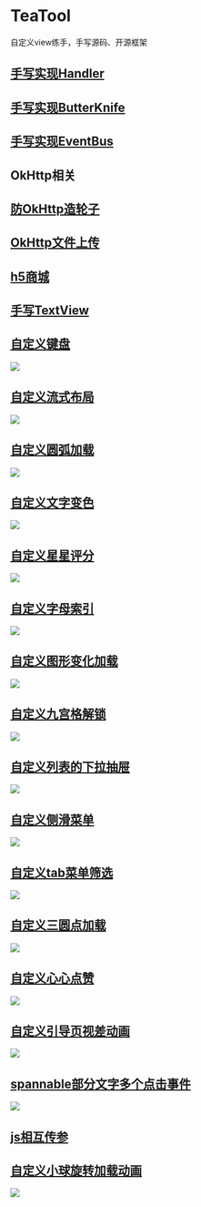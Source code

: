# TeaTool

自定义view练手，手写源码、开源框架

## [手写实现Handler](app/src/main/java/com/tea/teatool/teahandler)

## [手写实现ButterKnife](app/src/main/java/com/tea/teatool/teabutterknife)

## [手写实现EventBus](app/src/main/java/com/tea/teatool/teaeventbus)

## OkHttp相关

## [防OkHttp造轮子](app/src/main/java/com/tea/teahttp/TeaHttpActivity)

## [OkHttp文件上传](app/src/main/java/com/tea/teahttp/TeaOkUpFileActivity)

## [h5商城](app/src/main/java/com/tea/teatool/webshop)

## [手写TextView](app/src/main/java/com/tea/teatool/teatextview)

## [自定义键盘](app/src/main/java/com/tea/teatool/keyboard)

![](https://adamright.github.io/img/1.gif)

## [自定义流式布局](app/src/main/java/com/tea/teatool/flow)

![](img/1.gif)

## [自定义圆弧加载](app/src/main/java/com/tea/teatool/arcspeed)

![](img/2.gif)

## [自定义文字变色](app/src/main/java/com/tea/teatool/cliptext)

![](img/3.gif)

## [自定义星星评分](app/src/main/java/com/tea/teatool/tearatingbar)

![](img/4.gif)

## [自定义字母索引](app/src/main/java/com/tea/teatool/letterindex)

![](img/5.gif)

## [自定义图形变化加载](app/src/main/java/com/tea/teatool/loadingshape)

![](img/6.gif)

## [自定义九宫格解锁](app/src/main/java/com/tea/teatool/mazelock)

![](img/7.gif)

## [自定义列表的下拉抽屉](app/src/main/java/com/tea/teatool/verticaldrag)

![](img/8.gif)

## [自定义侧滑菜单](app/src/main/java/com/tea/teatool/slidingmenu)

![](img/9.gif)

## [自定义tab菜单筛选](app/src/main/java/com/tea/teatool/tabmenu)

![](img/10.gif)

## [自定义三圆点加载](app/src/main/java/com/tea/teatool/circleload)

![](img/11.gif)

## [自定义心心点赞](app/src/main/java/com/tea/teatool/thumbup)

![](img/12.gif)

## [自定义引导页视差动画](app/src/main/java/com/tea/teatool/parallax)

![](img/13.gif)

## [spannable部分文字多个点击事件](app/src/main/java/com/tea/teatool/spanclick)

![](img/14.gif)

## [js相互传参](app/src/main/java/com/tea/teatool/jsconnect)

## [自定义小球旋转加载动画](app/src/main/java/com/tea/teatool/loadingball)

![](img/15.gif)
